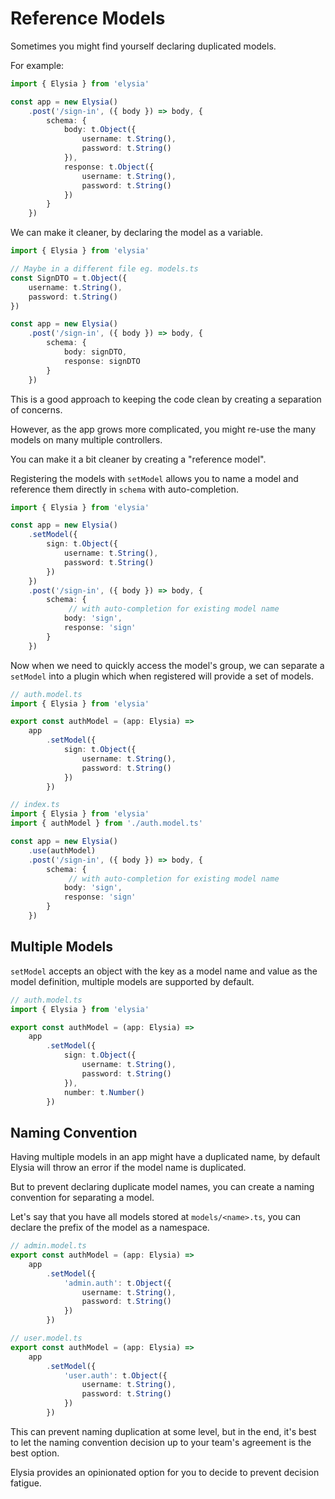 # Reference Models
Sometimes you might find yourself declaring duplicated models.

For example:
```typescript
import { Elysia } from 'elysia'

const app = new Elysia()
    .post('/sign-in', ({ body }) => body, {
        schema: {
            body: t.Object({
                username: t.String(),
                password: t.String()
            }),
            response: t.Object({
                username: t.String(),
                password: t.String()
            })
        }
    })
```

We can make it cleaner, by declaring the model as a variable.
```typescript
import { Elysia } from 'elysia'

// Maybe in a different file eg. models.ts
const SignDTO = t.Object({
    username: t.String(),
    password: t.String()
})

const app = new Elysia()
    .post('/sign-in', ({ body }) => body, {
        schema: {
            body: signDTO,
            response: signDTO
        }
    })
```

This is a good approach to keeping the code clean by creating a separation of concerns.

However, as the app grows more complicated, you might re-use the many models on many multiple controllers.

You can make it a bit cleaner by creating a "reference model".

Registering the models with `setModel` allows you to name a model and reference them directly in `schema` with auto-completion.

```typescript
import { Elysia } from 'elysia'

const app = new Elysia()
    .setModel({
        sign: t.Object({
            username: t.String(),
            password: t.String()
        })
    })
    .post('/sign-in', ({ body }) => body, {
        schema: {
             // with auto-completion for existing model name
            body: 'sign',
            response: 'sign'
        }
    })
```

Now when we need to quickly access the model's group, we can separate a `setModel` into a plugin which when registered will provide a set of models.

```typescript
// auth.model.ts
import { Elysia } from 'elysia'

export const authModel = (app: Elysia) => 
    app
        .setModel({
            sign: t.Object({
                username: t.String(),
                password: t.String()
            })
        })

// index.ts
import { Elysia } from 'elysia'
import { authModel } from './auth.model.ts'

const app = new Elysia()
    .use(authModel)
    .post('/sign-in', ({ body }) => body, {
        schema: {
             // with auto-completion for existing model name
            body: 'sign',
            response: 'sign'
        }
    })
```

## Multiple Models
`setModel` accepts an object with the key as a model name and value as the model definition, multiple models are supported by default.

```typescript
// auth.model.ts
import { Elysia } from 'elysia'

export const authModel = (app: Elysia) => 
    app
        .setModel({
            sign: t.Object({
                username: t.String(),
                password: t.String()
            }),
            number: t.Number()
        })
```

## Naming Convention
Having multiple models in an app might have a duplicated name, by default Elysia will throw an error if the model name is duplicated.

But to prevent declaring duplicate model names, you can create a naming convention for separating a model.

Let's say that you have all models stored at `models/<name>.ts`, you can declare the prefix of the model as a namespace.

```typescript
// admin.model.ts
export const authModel = (app: Elysia) => 
    app
        .setModel({
            'admin.auth': t.Object({
                username: t.String(),
                password: t.String()
            })
        })

// user.model.ts
export const authModel = (app: Elysia) => 
    app
        .setModel({
            'user.auth': t.Object({
                username: t.String(),
                password: t.String()
            })
        })
```

This can prevent naming duplication at some level, but in the end, it's best to let the naming convention decision up to your team's agreement is the best option.

Elysia provides an opinionated option for you to decide to prevent decision fatigue.
